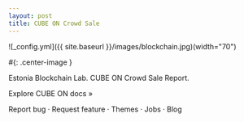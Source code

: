```yaml
---
layout: post
title: CUBE ON Crowd Sale
---
```



![_config.yml]({{ site.baseurl }}/images/blockchain.jpg)(width="70")

#{: .center-image }

Estonia Blockchain Lab.
CUBE ON Crowd Sale Report.
 
Explore CUBE ON docs »

Report bug · Request feature · Themes · Jobs · Blog
